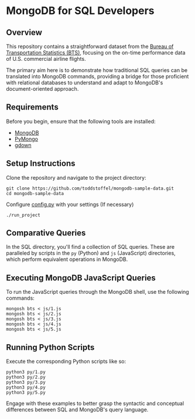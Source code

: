 # MongoDB for SQL Developers
## Overview
This repository contains a straightforward dataset from the [Bureau of Transportation Statistics (BTS)](https://www.bts.gov/explore-topics-and-geography/topics/time-data), focusing on the on-time performance data of U.S. commercial airline flights.

The primary aim here is to demonstrate how traditional SQL queries can be translated into MongoDB commands, providing a bridge for those proficient with relational databases to understand and adapt to MongoDB's document-oriented approach.

## Requirements
Before you begin, ensure that the following tools are installed:

* [MongoDB](https://www.mongodb.com/try/download/community)
* [PyMongo](https://pypi.org/project/pymongo/)
* [gdown](https://pypi.org/project/gdown/)

## Setup Instructions
Clone the repository and navigate to the project directory:

```
git clone https://github.com/toddstoffel/mongodb-sample-data.git
cd mongodb-sample-data
```
Configure [config.py](config.py) with your settings (If necessary)
```
./run_project
```

## Comparative Queries
In the SQL directory, you'll find a collection of SQL queries. These are paralleled by scripts in the `py` (Python) and `js` (JavaScript) directories, which perform equivalent operations in MongoDB.

## Executing MongoDB JavaScript Queries
To run the JavaScript queries through the MongoDB shell, use the following commands:

```
mongosh bts < js/1.js
mongosh bts < js/2.js
mongosh bts < js/3.js
mongosh bts < js/4.js
mongosh bts < js/5.js
```

## Running Python Scripts
Execute the corresponding Python scripts like so:

```
python3 py/1.py
python3 py/2.py
python3 py/3.py
python3 py/4.py
python3 py/5.py
```

Engage with these examples to better grasp the syntactic and conceptual differences between SQL and MongoDB's query language.